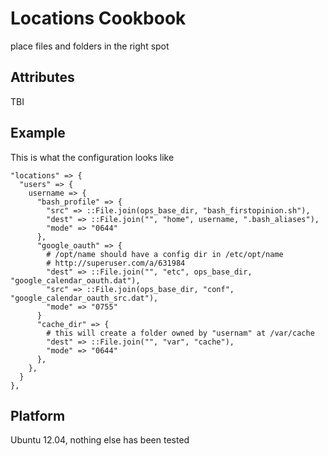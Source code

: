 # Locations Cookbook

place files and folders in the right spot

## Attributes

TBI

## Example

This is what the configuration looks like

    "locations" => {
      "users" => {
        username => {
          "bash_profile" => {
            "src" => ::File.join(ops_base_dir, "bash_firstopinion.sh"),
            "dest" => ::File.join("", "home", username, ".bash_aliases"),
            "mode" => "0644"
          },
          "google_oauth" => {
            # /opt/name should have a config dir in /etc/opt/name
            # http://superuser.com/a/631984
            "dest" => ::File.join("", "etc", ops_base_dir, "google_calendar_oauth.dat"),
            "src" => ::File.join(ops_base_dir, "conf", "google_calendar_oauth_src.dat"),
            "mode" => "0755"
          }
          "cache_dir" => {
            # this will create a folder owned by "usernam" at /var/cache
            "dest" => ::File.join("", "var", "cache"),
            "mode" => "0644"
          },
        },
      }
    },

## Platform

Ubuntu 12.04, nothing else has been tested

